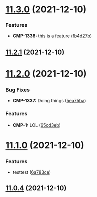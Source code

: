 # [11.3.0](https://github.com/alltidsemester/restrict-branch/compare/v11.2.1...v11.3.0) (2021-12-10)


### Features

* **CMP-1338:** this is a feature ([fb4d27b](https://github.com/alltidsemester/restrict-branch/commit/fb4d27bbe83351f073c0f079eeff09ed1289d3e4))



## [11.2.1](https://github.com/alltidsemester/restrict-branch/compare/v11.2.0...v11.2.1) (2021-12-10)



# [11.2.0](https://github.com/alltidsemester/restrict-branch/compare/v11.1.0...v11.2.0) (2021-12-10)


### Bug Fixes

* **CMP-1337:** Doing things ([5ea75ba](https://github.com/alltidsemester/restrict-branch/commit/5ea75ba8e7ecd3fc042e99f67003299186ab6797))


### Features

* **CMP-1:** LOL ([65cd3eb](https://github.com/alltidsemester/restrict-branch/commit/65cd3eb8be60fa61a8b1a46f9e2e1a53e60a1844))



# [11.1.0](https://github.com/alltidsemester/restrict-branch/compare/v11.0.4...v11.1.0) (2021-12-10)


### Features

* testtest ([6a783ce](https://github.com/alltidsemester/restrict-branch/commit/6a783ce21640bbd67daf816088f17d0ea49885b9))



## [11.0.4](https://github.com/alltidsemester/restrict-branch/compare/v11.0.3...v11.0.4) (2021-12-10)



